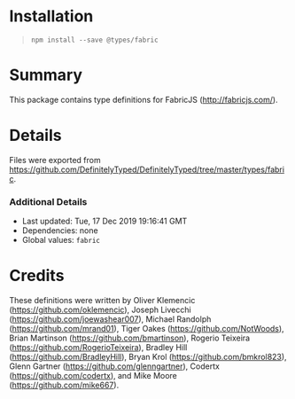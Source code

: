 # Installation
> `npm install --save @types/fabric`

# Summary
This package contains type definitions for FabricJS (http://fabricjs.com/).

# Details
Files were exported from https://github.com/DefinitelyTyped/DefinitelyTyped/tree/master/types/fabric.

### Additional Details
 * Last updated: Tue, 17 Dec 2019 19:16:41 GMT
 * Dependencies: none
 * Global values: `fabric`

# Credits
These definitions were written by Oliver Klemencic (https://github.com/oklemencic), Joseph Livecchi (https://github.com/joewashear007), Michael Randolph (https://github.com/mrand01), Tiger Oakes (https://github.com/NotWoods), Brian Martinson (https://github.com/bmartinson), Rogerio Teixeira (https://github.com/RogerioTeixeira), Bradley Hill (https://github.com/BradleyHill), Bryan Krol (https://github.com/bmkrol823), Glenn Gartner (https://github.com/glenngartner), Codertx (https://github.com/codertx), and Mike Moore (https://github.com/mike667).

